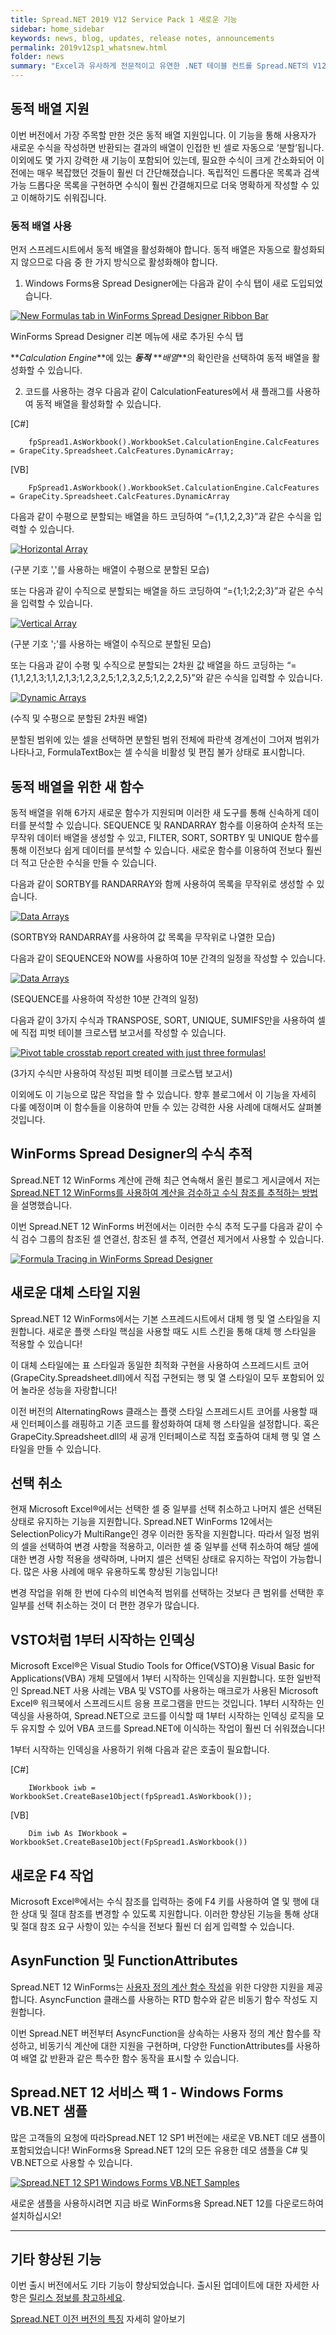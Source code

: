 ```yaml
---
title: Spread.NET 2019 V12 Service Pack 1 새로운 기능
sidebar: home_sidebar
keywords: news, blog, updates, release notes, announcements
permalink: 2019v12sp1_whatsnew.html
folder: news
summary: "Excel과 유사하게 전문적이고 유연한 .NET 테이블 컨트롤 Spread.NET의 V12 Service Pack 1이 출시되었습니다!"
---
```


## 동적 배열 지원

이번 버전에서 가장 주목할 만한 것은 동적 배열 지원입니다. 이 기능을 통해 사용자가 새로운 수식을 작성하면 반환되는 결과의 배열이 인접한 빈 셀로 자동으로 ‘분할’됩니다. 이외에도 몇 가지 강력한 새 기능이 포함되어 있는데, 필요한 수식이 크게 간소화되어 이전에는 매우 복잡했던 것들이 훨씬 더 간단해졌습니다.
독립적인 드롭다운 목록과 검색 가능 드롭다운 목록을 구현하면 수식이 훨씬 간결해지므로 더욱 명확하게 작성할 수 있고 이해하기도 쉬워집니다.

### 동적 배열 사용

먼저 스프레드시트에서 동적 배열을 활성화해야 합니다. 동적 배열은 자동으로 활성화되지 않으므로 다음 중 한 가지 방식으로 활성화해야 합니다.

1. Windows Forms용 Spread Designer에는 다음과 같이 수식 탭이 새로 도입되었습니다.

[![New Formulas tab in WinForms Spread Designer Ribbon Bar](https://gccontent.blob.core.windows.net/gccontent/blogs/spread/20190513-spread-net-sp-1/1.png "New Formulas tab in WinForms Spread Designer Ribbon Bar")](https://www.grapecity.com/blogs/spread-net-2019-v1-sp-1#)

WinForms Spread Designer 리본 메뉴에 새로 추가된 수식 탭

**_Calculation Engine_**에 있는 **_동적_** **_배열_**의 확인란을 선택하여 동적 배열을 활성화할 수 있습니다.

2. 코드를 사용하는 경우 다음과 같이 CalculationFeatures에서 새 플래그를 사용하여 동적 배열을 활성화할 수 있습니다.

[C#]
```
    fpSpread1.AsWorkbook().WorkbookSet.CalculationEngine.CalcFeatures = GrapeCity.Spreadsheet.CalcFeatures.DynamicArray;
```

[VB]
```
    FpSpread1.AsWorkbook().WorkbookSet.CalculationEngine.CalcFeatures = GrapeCity.Spreadsheet.CalcFeatures.DynamicArray
```

다음과 같이 수평으로 분할되는 배열을 하드 코딩하여 “={1,1,2,2,3}”과 같은 수식을 입력할 수 있습니다.

[![Horizontal Array](https://gccontent.blob.core.windows.net/gccontent/blogs/spread/20190513-spread-net-sp-1/2.png "Horizontal array using ',' separator spilled horizontally")](https://www.grapecity.com/blogs/spread-net-2019-v1-sp-1#)

(구분 기호 ','를 사용하는 배열이 수평으로 분할된 모습)

또는 다음과 같이 수직으로 분할되는 배열을 하드 코딩하여 “={1;1;2;2;3}”과 같은 수식을 입력할 수 있습니다.

[![Vertical Array](https://gccontent.blob.core.windows.net/gccontent/blogs/spread/20190513-spread-net-sp-1/3.png "Vertical array using ';' separator spills vertically")](https://www.grapecity.com/blogs/spread-net-2019-v1-sp-1#)

(구분 기호 ';'를 사용하는 배열이 수직으로 분할된 모습)

또는 다음과 같이 수평 및 수직으로 분할되는 2차원 값 배열을 하드 코딩하는 “={1,1,2,1,3;1,1,2,1,3;1,2,3,2,5;1,2,3,2,5;1,2,2,2,5}”와 같은 수식을 입력할 수 있습니다.

[![Dynamic Arrays](https://gccontent.blob.core.windows.net/gccontent/blogs/spread/20190513-spread-net-sp-1/4.png "2-dimensional array spills both vertically and horizontally")](https://www.grapecity.com/blogs/spread-net-2019-v1-sp-1#)

(수직 및 수평으로 분할된 2차원 배열)

분할된 범위에 있는 셀을 선택하면 분할된 범위 전체에 파란색 경계선이 그어져 범위가 나타나고, FormulaTextBox는 셀 수식을 비활성 및 편집 불가 상태로 표시합니다.

## 동적 배열을 위한 새 함수

동적 배열을 위해 6가지 새로운 함수가 지원되며 이러한 새 도구를 통해 신속하게 데이터를 분석할 수 있습니다. SEQUENCE 및 RANDARRAY 함수를 이용하여 순차적 또는 무작위 데이터 배열을 생성할 수 있고, FILTER, SORT, SORTBY 및 UNIQUE 함수를 통해 이전보다 쉽게 데이터를 분석할 수 있습니다. 새로운 함수를 이용하여 전보다 훨씬 더 적고 단순한 수식을 만들 수 있습니다.

다음과 같이 SORTBY를 RANDARRAY와 함께 사용하여 목록을 무작위로 생성할 수 있습니다.

[![Data Arrays](https://gccontent.blob.core.windows.net/gccontent/blogs/spread/20190513-spread-net-sp-1/5.png "Randomize ordering for a list of values with SORTBY and RANDARRAY")](https://www.grapecity.com/blogs/spread-net-2019-v1-sp-1#)

(SORTBY와 RANDARRAY를 사용하여 값 목록을 무작위로 나열한 모습)

다음과 같이 SEQUENCE와 NOW를 사용하여 10분 간격의 일정을 작성할 수 있습니다.

[![Data Arrays](https://gccontent.blob.core.windows.net/gccontent/blogs/spread/20190513-spread-net-sp-1/6.png "Schedule every tem minutes using SEQUENCE")](https://www.grapecity.com/blogs/spread-net-2019-v1-sp-1#)

(SEQUENCE를 사용하여 작성한 10분 간격의 일정)

다음과 같이 3가지 수식과 TRANSPOSE, SORT, UNIQUE, SUMIFS만을 사용하여 셀에 직접 피벗 테이블 크로스탭 보고서를 작성할 수 있습니다.

[![Pivot table crosstab report created with just three formulas!](https://gccontent.blob.core.windows.net/gccontent/blogs/spread/20190513-spread-net-sp-1/7.png "Pivot table crosstab report created with just three formulas")](https://www.grapecity.com/blogs/spread-net-2019-v1-sp-1#)

(3가지 수식만 사용하여 작성된 피벗 테이블 크로스탭 보고서)

이외에도 이 기능으로 많은 작업을 할 수 있습니다. 향후 블로그에서 이 기능을 자세히 다룰 예정이며 이 함수들을 이용하여 만들 수 있는 강력한 사용 사례에 대해서도 살펴볼 것입니다.

## WinForms Spread Designer의 수식 추적

Spread.NET 12 WinForms 계산에 관해 최근 연속해서 올린 블로그 게시글에서 저는 [Spread.NET 12 WinForms를 사용하여 계산을 검수하고 수식 참조를 추적하는 방법](https://www.grapecity.com/blogs/spread-dot-net-calculation-part-four)을 설명했습니다.

이번 Spread.NET 12 WinForms 버전에서는 이러한 수식 추적 도구를 다음과 같이 수식 검수 그룹의 참조된 셀 연결선, 참조된 셀 추적, 연결선 제거에서 사용할 수 있습니다.

[ 
![Formula Tracing in WinForms Spread Designer](https://gccontent.blob.core.windows.net/gccontent/blogs/spread/20190513-spread-net-sp-1/8.png)](https://www.grapecity.com/blogs/spread-net-2019-v1-sp-1#)

## 새로운 대체 스타일 지원

Spread.NET 12 WinForms에서는 기본 스프레드시트에서 대체 행 및 열 스타일을 지원합니다. 새로운 플랫 스타일 핵심을 사용할 때도 시트 스킨을 통해 대체 행 스타일을 적용할 수 있습니다!

이 대체 스타일에는 표 스타일과 동일한 최적화 구현을 사용하여 스프레드시트 코어(GrapeCity.Spreadsheet.dll)에서 직접 구현되는 행 및 열 스타일이 모두 포함되어 있어 놀라운 성능을 자랑합니다!

이전 버전의 AlternatingRows 클래스는 플랫 스타일 스프레드시트 코어를 사용할 때 새 인터페이스를 래핑하고 기존 코드를 활성화하여 대체 행 스타일을 설정합니다. 혹은 GrapeCity.Spreadsheet.dll의 새 공개 인터페이스로 직접 호출하여 대체 행 및 열 스타일을 만들 수 있습니다.

## 선택 취소

현재 Microsoft Excel®에서는 선택한 셀 중 일부를 선택 취소하고 나머지 셀은 선택된 상태로 유지하는 기능을 지원합니다. Spread.NET WinForms 12에서는 SelectionPolicy가 MultiRange인 경우 이러한 동작을 지원합니다. 따라서 일정 범위의 셀을 선택하여 변경 사항을 적용하고, 이러한 셀 중 일부를 선택 취소하여 해당 셀에 대한 변경 사항 적용을 생략하며, 나머지 셀은 선택된 상태로 유지하는 작업이 가능합니다. 많은 사용 사례에 매우 유용하도록 향상된 기능입니다!

변경 작업을 위해 한 번에 다수의 비연속적 범위를 선택하는 것보다 큰 범위를 선택한 후 일부를 선택 취소하는 것이 더 편한 경우가 많습니다.

## VSTO처럼 1부터 시작하는 인덱싱

Microsoft Excel®은 Visual Studio Tools for Office(VSTO)용 Visual Basic for Applications(VBA) 개체 모델에서 1부터 시작하는 인덱싱을 지원합니다. 또한 일반적인 Spread.NET 사용 사례는 VBA 및 VSTO를 사용하는 매크로가 사용된 Microsoft Excel® 워크북에서 스프레드시트 응용 프로그램을 만드는 것입니다. 1부터 시작하는 인덱싱을 사용하여, Spread.NET으로 코드를 이식할 때 1부터 시작하는 인덱싱 로직을 모두 유지할 수 있어 VBA 코드를 Spread.NET에 이식하는 작업이 훨씬 더 쉬워졌습니다!

1부터 시작하는 인덱싱을 사용하기 위해 다음과 같은 호출이 필요합니다.

[C#]
```
    IWorkbook iwb = WorkbookSet.CreateBase1Object(fpSpread1.AsWorkbook());
```

[VB]
```
    Dim iwb As IWorkbook = WorkbookSet.CreateBase1Object(FpSpread1.AsWorkbook())
```

## 새로운 F4 작업

Microsoft Excel®에서는 수식 참조를 입력하는 중에 F4 키를 사용하여 열 및 행에 대한 상대 및 절대 참조를 변경할 수 있도록 지원합니다. 이러한 향상된 기능을 통해 상대 및 절대 참조 요구 사항이 있는 수식을 전보다 훨씬 더 쉽게 입력할 수 있습니다.

## AsynFunction 및 FunctionAttributes

Spread.NET 12 WinForms는 [사용자 정의 계산 함수 작성](https://www.grapecity.com/blogs/spread-dot-net-calculation-part-three)을 위한 다양한 지원을 제공합니다. AsyncFunction 클래스를 사용하는 RTD 함수와 같은 비동기 함수 작성도 지원합니다.

이번 Spread.NET 버전부터 AsyncFunction을 상속하는 사용자 정의 계산 함수를 작성하고, 비동기식 계산에 대한 지원을 구현하며, 다양한 FunctionAttributes를 사용하여 배열 값 반환과 같은 특수한 함수 동작을 표시할 수 있습니다.

## Spread.NET 12 서비스 팩 1 - Windows Forms VB.NET 샘플

많은 고객들의 요청에 따라Spread.NET 12 SP1 버전에는 새로운 VB.NET 데모 샘플이 포함되었습니다! WinForms용 Spread.NET 12의 모든 유용한 데모 샘플을 C# 및 VB.NET으로 사용할 수 있습니다.

[![Spread.NET 12 SP1 Windows Forms VB.NET Samples](https://gccontent.blob.core.windows.net/gccontent/blogs/spread/20190513-spread-net-sp-1/Spread.NET-12-SP1-Windows-Forms-VB.NET-Samples.jpg)](https://www.grapecity.com/blogs/spread-net-2019-v1-sp-1#)

새로운 샘플을 사용하시려면 지금 바로 WinForms용 Spread.NET 12를 다운로드하여 설치하십시오!

---

## 기타 향상된 기능

이번 출시 버전에서도 기타 기능이 향상되었습니다. 출시된 업데이트에 대한 자세한 사항은 [릴리스 정보를 참고하세요](http://help.grapecity.com/spread/SpreadNET12ReadMe/webframe.html#rnotes.html).

[Spread.NET 이전 버전의 특징](https://www.grapecity.co.kr/spread-winform/history) 자세히 알아보기